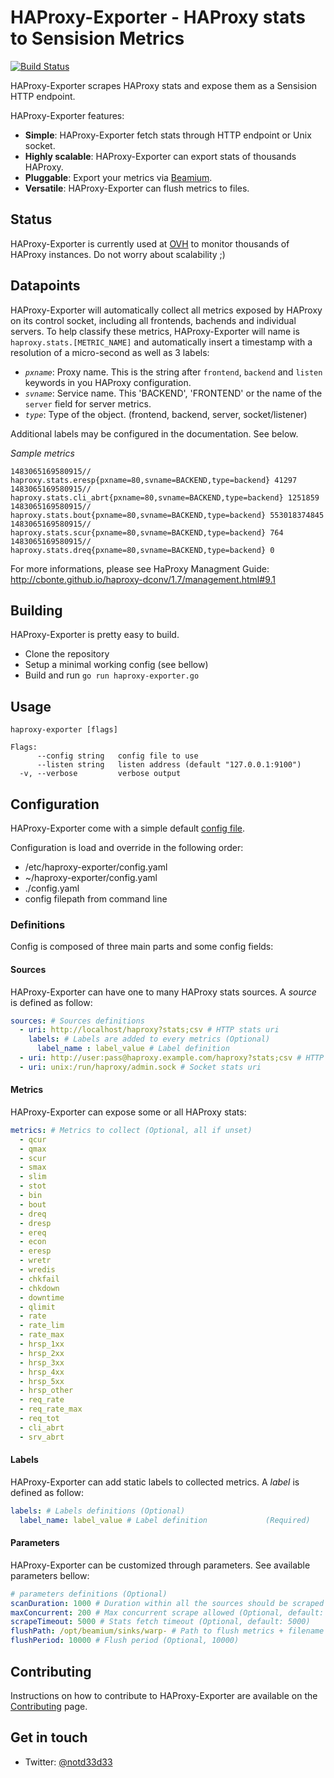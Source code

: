 # HAProxy-Exporter - HAProxy stats to Sensision Metrics
[![Build Status](https://travis-ci.org/ovh/haproxy-exporter.svg?branch=master)](https://travis-ci.org/ovh/haproxy-exporter)

HAProxy-Exporter scrapes HAProxy stats and expose them as a Sensision HTTP endpoint.

HAProxy-Exporter features:
 - **Simple**: HAProxy-Exporter fetch stats through HTTP endpoint or Unix socket.
 - **Highly scalable**: HAProxy-Exporter can export stats of thousands HAProxy.
 - **Pluggable**: Export your metrics via [Beamium](https://github.com/ovh/beamium).
 - **Versatile**: HAProxy-Exporter can flush metrics to files.

## Status

HAProxy-Exporter is currently used at [OVH](https://www.ovh.com) to monitor thousands of HAProxy instances.
Do not worry about scalability ;)

## Datapoints

HAProxy-Exporter will automatically collect all metrics exposed by HAProxy on its
control socket, including all frontends, bachends and individual servers. To help
classify these metrics, HAProxy-Exporter will name is ``haproxy.stats.[METRIC_NAME]`` and
automatically insert a timestamp with a resolution of a micro-second as well as 3 labels:

- *``pxname``*: Proxy name. This is the string after ``frontend``, ``backend`` and ``listen`` keywords in you HAProxy configuration.
- *``svname``*: Service name. This 'BACKEND', 'FRONTEND' or the name of the ``server`` field for server metrics.
- *``type``*: Type of the object. (frontend, backend, server, socket/listener)

Additional labels may be configured in the documentation. See below.

*Sample metrics*
```
1483065169580915// haproxy.stats.eresp{pxname=80,svname=BACKEND,type=backend} 41297
1483065169580915// haproxy.stats.cli_abrt{pxname=80,svname=BACKEND,type=backend} 1251859
1483065169580915// haproxy.stats.bout{pxname=80,svname=BACKEND,type=backend} 553018374845
1483065169580915// haproxy.stats.scur{pxname=80,svname=BACKEND,type=backend} 764
1483065169580915// haproxy.stats.dreq{pxname=80,svname=BACKEND,type=backend} 0
```

For more informations, please see HaProxy Managment Guide: http://cbonte.github.io/haproxy-dconv/1.7/management.html#9.1

## Building

HAProxy-Exporter is pretty easy to build.
 - Clone the repository
 - Setup a minimal working config (see bellow)
 - Build and run `go run haproxy-exporter.go`

## Usage
```
haproxy-exporter [flags]

Flags:
      --config string   config file to use
      --listen string   listen address (default "127.0.0.1:9100")
  -v, --verbose         verbose output
```

## Configuration
HAProxy-Exporter come with a simple default [config file](config.yaml).

Configuration is load and override in the following order:
 - /etc/haproxy-exporter/config.yaml
 - ~/haproxy-exporter/config.yaml
 - ./config.yaml
 - config filepath from command line

### Definitions
Config is composed of three main parts and some config fields:

#### Sources
HAProxy-Exporter can have one to many HAProxy stats sources. A *source* is defined as follow:
``` yaml
sources: # Sources definitions
  - uri: http://localhost/haproxy?stats;csv # HTTP stats uri
    labels: # Labels are added to every metrics (Optional)
      label_name : label_value # Label definition
  - uri: http://user:pass@haproxy.example.com/haproxy?stats;csv # HTTP with basic auth stats uri
  - uri: unix:/run/haproxy/admin.sock # Socket stats uri
```

#### Metrics
HAProxy-Exporter can expose some or all HAProxy stats:
``` yaml
metrics: # Metrics to collect (Optional, all if unset)
  - qcur
  - qmax
  - scur
  - smax
  - slim
  - stot
  - bin
  - bout
  - dreq
  - dresp
  - ereq
  - econ
  - eresp
  - wretr
  - wredis
  - chkfail
  - chkdown
  - downtime
  - qlimit
  - rate
  - rate_lim
  - rate_max
  - hrsp_1xx
  - hrsp_2xx
  - hrsp_3xx
  - hrsp_4xx
  - hrsp_5xx
  - hrsp_other
  - req_rate
  - req_rate_max
  - req_tot
  - cli_abrt
  - srv_abrt
```

#### Labels
HAProxy-Exporter can add static labels to collected metrics. A *label* is defined as follow:
``` yaml
labels: # Labels definitions (Optional)
  label_name: label_value # Label definition             (Required)
```

#### Parameters
HAProxy-Exporter can be customized through parameters. See available parameters bellow:
``` yaml
# parameters definitions (Optional)
scanDuration: 1000 # Duration within all the sources should be scraped (Optional, default: 1000)
maxConcurrent: 200 # Max concurrent scrape allowed (Optional, default: 50)
scrapeTimeout: 5000 # Stats fetch timeout (Optional, default: 5000)
flushPath: /opt/beamium/sinks/warp- # Path to flush metrics + filename header (Optional, default: no flush)
flushPeriod: 10000 # Flush period (Optional, 10000)
```

## Contributing
Instructions on how to contribute to HAProxy-Exporter are available on the [Contributing][Contributing] page.

## Get in touch

- Twitter: [@notd33d33](https://twitter.com/notd33d33)

[Contributing]: CONTRIBUTING.md
